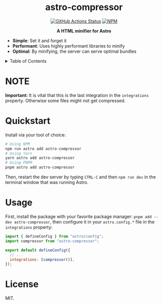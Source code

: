 <h1 align="center">astro-compressor</h1>
<p align="center">
    <a href="https://github.com/sondr3/astro-compressor/actions"><img alt="GitHub Actions Status" src="https://github.com/sondr3/astro-compressor/workflows/pipeline/badge.svg" /></a>
    <a href="https://www.npmjs.com/package/astro-compressor"><img alt="NPM" src="https://badge.fury.io/js/astro-compressor.svg" /></a>
</p>

<p align="center">
    <b>A HTML minifier for Astro</b>
</p>

- **Simple**: Set it and forget it
- **Performant**: Uses highly performant libraries to minify
- **Optimal**: By minifying, the server can serve optimal bundles

<details>
<summary>Table of Contents</summary>
<br />

## Table of Contents

- [Quickstart](#quickstart)
- [NOTE](#NOTE)
- [Usage](#usage)
- [License](#license)
</details>

# NOTE

**Important:** It is vital that this is the last integration in the `integrations`
property. Otherwise some files might not get compressed.

# Quickstart

Install via your tool of choice:

```sh
# Using NPM
npm run astro add astro-compressor
# Using Yarn
yarn astro add astro-compressor
# Using PNPM
pnpm astro add astro-compressor
```

Then, restart the dev server by typing `CTRL-C` and then `npm run dev` in the terminal window that was running Astro.

# Usage

First, install the package with your favorite package manager: `pnpm add --dev astro-compressor`,
then configure it in your `astro.config.*` file in the `integrations` property:

```js
import { defineConfig } from "astro/config";
import compressor from "astro-compressor";

export default defineConfig({
  // ...
  integrations: [compressor()],
});
```

# License

MIT.
